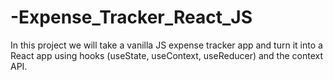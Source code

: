 # -Expense_Tracker_React_JS
In this project we will take a vanilla JS expense tracker app and turn it into a React app using hooks (useState, useContext, useReducer) and the context API.
